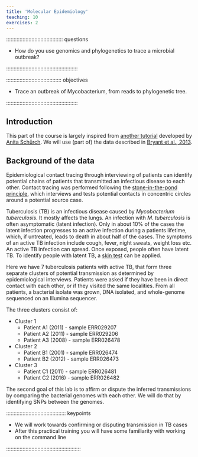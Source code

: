 ```yaml
---
title: 'Molecular Epidemiology'
teaching: 10
exercises: 2
---
```


:::::::::::::::::::::::::::::::::::::: questions 

- How do you use genomics and phylogenetics to trace a microbial outbreak?

::::::::::::::::::::::::::::::::::::::::::::::::

::::::::::::::::::::::::::::::::::::: objectives

- Trace an outbreak of Mycobacterium, from reads to phylogenetic tree.

::::::::::::::::::::::::::::::::::::::::::::::::

## Introduction

This part of the course is largely inspired from [another tutorial](https://github.com/aschuerch/MolecularEpidemiology_AnalysisWGS) developed by [Anita Schürch](https://aschuerch.github.io/). We will use (part of) the data described in [Bryant et al., 2013](https://bmcinfectdis.biomedcentral.com/articles/10.1186/1471-2334-13-110). 


## Background of the data

Epidemiological contact tracing through interviewing of patients can identify potential chains of patients that transmitted an infectious disease to each other. Contact tracing was performed following the [stone-in-the-pond principle](https://www.ncbi.nlm.nih.gov/pubmed/1643300), which  interviews and tests potential contacts in concentric circles around a potential source case.

Tuberculosis (TB) is an infectious disease caused by *Mycobacterium tuberculosis*. It mostly affects the lungs. An infection with *M. tuberculosis* is often asymptomatic (latent infection). Only in about 10% of the cases the latent infection progresses to an active infection during a patients lifetime, which, if untreated, leads to death in about half of the cases. The symptoms of an active TB infection include cough, fever, night sweats, weight loss etc. An active TB infection can spread. Once exposed, people often have latent TB. To identify people with latent TB, a [skin test](https://www.cdc.gov/tb/publications/factsheets/testing/skintesting.htm) can be applied.

Here we have 7 tuberculosis patients with active TB, that form three separate clusters of potential transmission as determined by epidemiological interviews. Patients were asked if they have been in direct contact with each other, or if they visited the same localities. From all patients, a bacterial isolate was grown, DNA isolated, and whole-genome sequenced on an Illumina sequencer.

The three clusters consist of:

* Cluster 1
  + Patient A1 (2011) - sample ERR029207
  + Patient A2 (2011) - sample ERR029206
  + Patient A3 (2008) - sample ERR026478
* Cluster 2
  + Patient B1 (2001) - sample ERR026474
  + Patient B2 (2012) - sample ERR026473
* Cluster 3
  + Patient C1 (2011) - sample ERR026481
  + Patient C2 (2016) - sample ERR026482


The second goal of this lab is to affirm or dispute the inferred transmissions by comparing the bacterial genomes with each other. We will do that by identifying SNPs between the genomes.



:::::::::::::::::::::::::::::::::::::::: keypoints

- We will work towards confirming or disputing transmission in TB cases
- After this practical training you will have some familiarity with working on the command line

::::::::::::::::::::::::::::::::::::::::::::::::::

